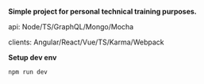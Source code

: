 **Simple project for personal technical training purposes.**

api: Node/TS/GraphQL/Mongo/Mocha

clients: Angular/React/Vue/TS/Karma/Webpack

**Setup dev env**

```
npm run dev
```